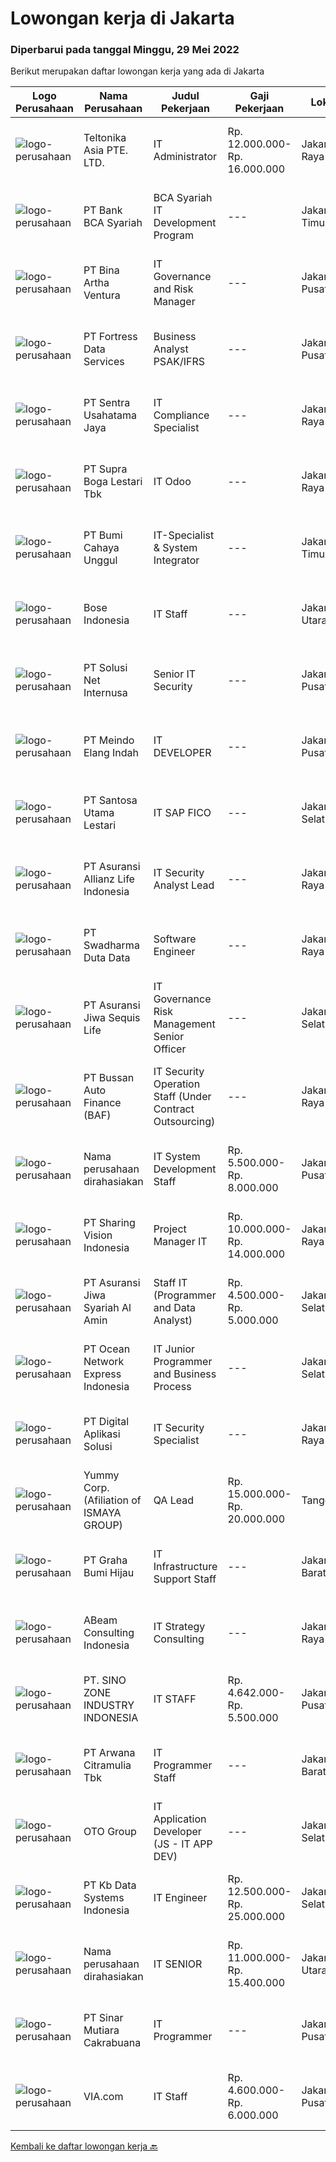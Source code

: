 
  # Lowongan kerja di Jakarta

  ### Diperbarui pada tanggal Minggu, 29 Mei 2022

  Berikut merupakan daftar lowongan kerja yang ada di Jakarta

  |Logo Perusahaan | Nama Perusahaan | Judul Pekerjaan | Gaji Pekerjaan | Lokasi | Deskripsi | Tanggal diunggah | Pranala |
  | -------------- | --------------- | --------------- | --------- | --------- | -------------- | ------- | ----------- |
  |![logo-perusahaan](https://image-service-cdn.seek.com.au/c5bbbebef2d90f4b2e510f660187a1f1202999c4/ee4dce1061f3f616224767ad58cb2fc751b8d2dc)|Teltonika Asia PTE. LTD.|IT Administrator|Rp. 12.000.000-Rp. 16.000.000|Jakarta Raya|Teltonika company group unites more than 2000 employees all over the world. We strive to become a global leader in developing and manufacturing unique...|Jumat, 27 Mei 2022|https://www.jobstreet.co.id/id/job/it-administrator-9588252/origin/sg?token=0~546f37e8-52ec-4c0b-867c-e415db3cbffa&sectionRank=1&jobId=jobstreet-sg-job-9588252|
|![logo-perusahaan](https://image-service-cdn.seek.com.au/0db67dcf4130d300ba9099f07ef2e52aff7bbc05/ee4dce1061f3f616224767ad58cb2fc751b8d2dc)|PT Bank BCA Syariah|BCA Syariah IT Development Program|---|Jakarta Timur|Deskripsi Pekerjaan:Untuk mempersiapkan tenaga profesional di bidang IT, BCA Syariah secara spesifik merancang sebuah program bagi lulusan Ilmu...|Jumat, 27 Mei 2022|https://www.jobstreet.co.id/id/job/bca-syariah-it-development-program-3898692?token=0~546f37e8-52ec-4c0b-867c-e415db3cbffa&sectionRank=2&jobId=jobstreet-id-job-3898692|
|![logo-perusahaan](https://image-service-cdn.seek.com.au/f0261d19c15b4a7ad0edc9de580c4eba704e92a0/ee4dce1061f3f616224767ad58cb2fc751b8d2dc)|PT Bina Artha Ventura|IT Governance and Risk Manager|---|Jakarta Pusat|Key Responsibilities :·        Overseeing the successful attainment of any accreditation required by the institution due to changes in its business...|Jumat, 27 Mei 2022|https://www.jobstreet.co.id/id/job/it-governance-and-risk-manager-3886302?token=0~546f37e8-52ec-4c0b-867c-e415db3cbffa&sectionRank=3&jobId=jobstreet-id-job-3886302|
|![logo-perusahaan](https://image-service-cdn.seek.com.au/00c62ed60092471e814a3121b044836d75a09ccc/ee4dce1061f3f616224767ad58cb2fc751b8d2dc)|PT Fortress Data Services|Business Analyst PSAK/IFRS|---|Jakarta Pusat|Job Descriptions:  Writing instruction manuals for systems Consulting with managers to determine what role the systems play in the business Testing...|Sabtu, 28 Mei 2022|https://www.jobstreet.co.id/id/job/business-analyst-psak-ifrs-3889361?token=0~546f37e8-52ec-4c0b-867c-e415db3cbffa&sectionRank=4&jobId=jobstreet-id-job-3889361|
|![logo-perusahaan](https://image-service-cdn.seek.com.au/522ff851cdea0619df2ef699ee2313623a7fffb9/ee4dce1061f3f616224767ad58cb2fc751b8d2dc)|PT Sentra Usahatama Jaya|IT Compliance Specialist|---|Jakarta Raya|Persyaratan: Pengalaman minimal 2 tahun sebagai IT Compliance/ IT Governance/ IT Audit/ IT Quality Assurance Pendidikan minimal S1 pada jurusan Teknik...|Sabtu, 28 Mei 2022|https://www.jobstreet.co.id/id/job/it-compliance-specialist-3881289?token=0~546f37e8-52ec-4c0b-867c-e415db3cbffa&sectionRank=5&jobId=jobstreet-id-job-3881289|
|![logo-perusahaan](https://image-service-cdn.seek.com.au/7e29b82711adde14c3e1e459e4f15d5eba48af2e/ee4dce1061f3f616224767ad58cb2fc751b8d2dc)|PT Supra Boga Lestari Tbk|IT Odoo|---|Jakarta Raya|Compulsory Requirements Minimum Bachelor's Degree in IT Minimum GPA 3 Maximum 30 years old Minimum working experience 2 years Responsibilities:...|Sabtu, 28 Mei 2022|https://www.jobstreet.co.id/id/job/it-odoo-3889209?token=0~546f37e8-52ec-4c0b-867c-e415db3cbffa&sectionRank=6&jobId=jobstreet-id-job-3889209|
|![logo-perusahaan](https://i.ibb.co/sqvTCh9/112815900-stock-vector-no-image-available-icon-flat-vector.webp)|PT Bumi Cahaya Unggul|IT-Specialist & System Integrator|---|Jakarta Timur|-Adequate educational back-ground (D3/S1)-Intelligent, accurate, full-initiative, hard-worker independently or in a team-Good command in English,...|Sabtu, 28 Mei 2022|https://www.jobstreet.co.id/id/job/it-specialist-system-integrator-3889068?token=0~546f37e8-52ec-4c0b-867c-e415db3cbffa&sectionRank=7&jobId=jobstreet-id-job-3889068|
|![logo-perusahaan](https://image-service-cdn.seek.com.au/d4ec1d85820b89286cb7b98a5334be1607d5c960/ee4dce1061f3f616224767ad58cb2fc751b8d2dc)|Bose Indonesia|IT Staff|---|Jakarta Utara|Requirements:  Diploma/Bachelor degree in Information Technology, Computer Science or related field. Have min 1 year experience as IT Support in...|Jumat, 27 Mei 2022|https://www.jobstreet.co.id/id/job/it-staff-3898327?token=0~546f37e8-52ec-4c0b-867c-e415db3cbffa&sectionRank=8&jobId=jobstreet-id-job-3898327|
|![logo-perusahaan](https://image-service-cdn.seek.com.au/3335c805bbca57902fe6570a8c2de11b90048db8/ee4dce1061f3f616224767ad58cb2fc751b8d2dc)|PT Solusi Net Internusa|Senior IT Security|---|Jakarta Pusat|Tanggung Jawab:1. Membantu melakukan pengecekan untuk vulnerability menggunakan Nessus dan sejenisnya beserta reportnya2. Bekerjasama dalam melakukan...|Sabtu, 28 Mei 2022|https://www.jobstreet.co.id/id/job/senior-it-security-3888149?token=0~546f37e8-52ec-4c0b-867c-e415db3cbffa&sectionRank=9&jobId=jobstreet-id-job-3888149|
|![logo-perusahaan](https://image-service-cdn.seek.com.au/f5c09fbfaeb04e1f079fa5a901242f8b962ba83a/ee4dce1061f3f616224767ad58cb2fc751b8d2dc)|PT Meindo Elang Indah|IT DEVELOPER|---|Jakarta Pusat|Requirements: Bachelor Degree of Computer Science / Information Engineering Min. 2 year experiences in same position (preferable from software...|Sabtu, 28 Mei 2022|https://www.jobstreet.co.id/id/job/it-developer-3888789?token=0~546f37e8-52ec-4c0b-867c-e415db3cbffa&sectionRank=10&jobId=jobstreet-id-job-3888789|
|![logo-perusahaan](https://image-service-cdn.seek.com.au/eca9e9832397efc7382eae56ef8ab5fcf69e51c4/ee4dce1061f3f616224767ad58cb2fc751b8d2dc)|PT Santosa Utama Lestari|IT SAP FICO|---|Jakarta Selatan|Kualifikasi: Minimal Pendidikan S-1 Teknik Informatika / Sistem Informasi Minimal memiliki 2-3 tahun pengalaman kerja di bidang yang sama Memiliki...|Sabtu, 28 Mei 2022|https://www.jobstreet.co.id/id/job/it-sap-fico-3888363?token=0~546f37e8-52ec-4c0b-867c-e415db3cbffa&sectionRank=11&jobId=jobstreet-id-job-3888363|
|![logo-perusahaan](https://image-service-cdn.seek.com.au/f8625fec00c8e8aa8de8ad7cc1fba6f15557486c/ee4dce1061f3f616224767ad58cb2fc751b8d2dc)|PT Asuransi Allianz Life Indonesia|IT Security Analyst Lead|---|Jakarta Raya|Job Description: Conducts assessments of security threats and vulnerabilities; determines deviations from acceptable configurations; assesses the...|Sabtu, 28 Mei 2022|https://www.jobstreet.co.id/id/job/it-security-analyst-lead-3888182?token=0~546f37e8-52ec-4c0b-867c-e415db3cbffa&sectionRank=12&jobId=jobstreet-id-job-3888182|
|![logo-perusahaan](https://image-service-cdn.seek.com.au/e55e3708620a7ff5e7da329d1725ee01ed113417/ee4dce1061f3f616224767ad58cb2fc751b8d2dc)|PT Swadharma Duta Data|Software Engineer|---|Jakarta Raya|Software Development (.net) Memahami konsep pengembangan aplikasi Memahami konsep Microservices Architecture Familiar dengan Konsep Dasar dari Linux...|Sabtu, 28 Mei 2022|https://www.jobstreet.co.id/id/job/software-engineer-3889138?token=0~546f37e8-52ec-4c0b-867c-e415db3cbffa&sectionRank=13&jobId=jobstreet-id-job-3889138|
|![logo-perusahaan](https://image-service-cdn.seek.com.au/fd94fc9f3c8b2406da5394e7772bd93ff4b6506f/ee4dce1061f3f616224767ad58cb2fc751b8d2dc)|PT Asuransi Jiwa Sequis Life|IT Governance Risk Management Senior Officer|---|Jakarta Selatan|Job Summary : Maintain and monitor all the administration or documentation process of IT Governance and Risk Management such as IT Security,...|Sabtu, 28 Mei 2022|https://www.jobstreet.co.id/id/job/it-governance-risk-management-senior-officer-3882148?token=0~546f37e8-52ec-4c0b-867c-e415db3cbffa&sectionRank=14&jobId=jobstreet-id-job-3882148|
|![logo-perusahaan](https://image-service-cdn.seek.com.au/54993bb1f2d4d0100bd1395ebfa53bc71346c6a2/ee4dce1061f3f616224767ad58cb2fc751b8d2dc)|PT Bussan Auto Finance (BAF)|IT Security Operation Staff (Under Contract Outsourcing)|---|Jakarta Raya|Kualifikasi : Pendidikan minimal S1 IT Menguasai program komputer (Microsoft Office, SQL Database Memiliki pengalaman minimal 1 tahun atau fresh...|Sabtu, 28 Mei 2022|https://www.jobstreet.co.id/id/job/it-security-operation-staff-under-contract-outsourcing-3887714?token=0~546f37e8-52ec-4c0b-867c-e415db3cbffa&sectionRank=15&jobId=jobstreet-id-job-3887714|
|![logo-perusahaan](https://i.ibb.co/sqvTCh9/112815900-stock-vector-no-image-available-icon-flat-vector.webp)|Nama perusahaan dirahasiakan|IT System Development Staff|Rp. 5.500.000-Rp. 8.000.000|Jakarta Pusat|IT SYSTEM DEVELOPMENT STAFF Equirements:· S1 Sistem Informasi, S. Teknik Informatika, S. Komputer· Pengalaman 2 tahun sebagai IT System Development...|Jumat, 27 Mei 2022|https://www.jobstreet.co.id/id/job/it-system-development-staff-3881073?token=0~546f37e8-52ec-4c0b-867c-e415db3cbffa&sectionRank=16&jobId=jobstreet-id-job-3881073|
|![logo-perusahaan](https://image-service-cdn.seek.com.au/0319bf4938472b9510ebb9aece51cbb5b3f5dcae/ee4dce1061f3f616224767ad58cb2fc751b8d2dc)|PT Sharing Vision Indonesia|Project Manager IT|Rp. 10.000.000-Rp. 14.000.000|Jakarta Raya|PT Sharing Vision Indonesia masih membutuhkan beberapa talent minimal S1/D4/S2 dari Teknik Informatika/Sistem Teknologi Informasi/Teknik...|Sabtu, 28 Mei 2022|https://www.jobstreet.co.id/id/job/project-manager-it-3888416?token=0~546f37e8-52ec-4c0b-867c-e415db3cbffa&sectionRank=17&jobId=jobstreet-id-job-3888416|
|![logo-perusahaan](https://image-service-cdn.seek.com.au/a0bcbd6d903a30a8bb756239475ab73e5f7c353f/ee4dce1061f3f616224767ad58cb2fc751b8d2dc)|PT Asuransi Jiwa Syariah Al Amin|Staff IT (Programmer and Data Analyst)|Rp. 4.500.000-Rp. 5.000.000|Jakarta Selatan|KUALIFIKASI: Berusia maksimal 30 tahun Pendidikan minimal S1 jurusan IT Berpengalaman minimal 1 - 2 tahun dan familiar dengan Web Programming: PHP,...|Jumat, 27 Mei 2022|https://www.jobstreet.co.id/id/job/staff-it-programmer-and-data-analyst-3880294?token=0~546f37e8-52ec-4c0b-867c-e415db3cbffa&sectionRank=18&jobId=jobstreet-id-job-3880294|
|![logo-perusahaan](https://image-service-cdn.seek.com.au/c61d849d26be78dea9b66444394df98c84a3f4ad/ee4dce1061f3f616224767ad58cb2fc751b8d2dc)|PT Ocean Network Express Indonesia|IT Junior Programmer and Business Process|---|Jakarta Selatan|About the Job : ONE Indonesia is looking for a highly passionate Business Process Team member to join our company’s Digital Transformation. In this...|Sabtu, 28 Mei 2022|https://www.jobstreet.co.id/id/job/it-junior-programmer-and-business-process-3881671?token=0~546f37e8-52ec-4c0b-867c-e415db3cbffa&sectionRank=19&jobId=jobstreet-id-job-3881671|
|![logo-perusahaan](https://image-service-cdn.seek.com.au/803ca9e304087209684240b35ebd588ba2398a65/ee4dce1061f3f616224767ad58cb2fc751b8d2dc)|PT Digital Aplikasi Solusi|IT Security Specialist|---|Jakarta Raya|Key Responsibilities: Conduct IT technical assessment to enable proper IT Security framework in all IT aspect (physical security, data security...|Sabtu, 28 Mei 2022|https://www.jobstreet.co.id/id/job/it-security-specialist-3882295?token=0~546f37e8-52ec-4c0b-867c-e415db3cbffa&sectionRank=20&jobId=jobstreet-id-job-3882295|
|![logo-perusahaan](https://image-service-cdn.seek.com.au/0177b24d40d44a046e92307a8051197c611c84fe/ee4dce1061f3f616224767ad58cb2fc751b8d2dc)|Yummy Corp. (Afiliation of ISMAYA GROUP)|QA Lead|Rp. 15.000.000-Rp. 20.000.000|Tangerang|Tugas dan tanggung jawab :1. Memimpin tim QA dalam menjalankan software/apps testing (manual + automation) dan memastikan kualitas product yang akan...|Jumat, 27 Mei 2022|https://www.jobstreet.co.id/id/job/qa-lead-3898781?token=0~546f37e8-52ec-4c0b-867c-e415db3cbffa&sectionRank=21&jobId=jobstreet-id-job-3898781|
|![logo-perusahaan](https://image-service-cdn.seek.com.au/6e823c8dcb59f562151e6a64c423426505af13c7/ee4dce1061f3f616224767ad58cb2fc751b8d2dc)|PT Graha Bumi Hijau|IT Infrastructure Support Staff|---|Jakarta Barat|REQUIREMENT: Candidate must possess at least Diploma, Bachelor's Degree in Engineering (Computer/Telecommunication), Computer Science/Information...|Jumat, 27 Mei 2022|https://www.jobstreet.co.id/id/job/it-infrastructure-support-staff-3898552?token=0~546f37e8-52ec-4c0b-867c-e415db3cbffa&sectionRank=22&jobId=jobstreet-id-job-3898552|
|![logo-perusahaan](https://image-service-cdn.seek.com.au/fa2411ba0861c9a3ffdef042743d7a7f8837477a/ee4dce1061f3f616224767ad58cb2fc751b8d2dc)|ABeam Consulting Indonesia|IT Strategy Consulting|---|Jakarta Raya|Project OutlineDeveloping business focused IT strategic plan and Governance program. Expected Task IT Strategy Planning, Roadmap: Support to develop...|Sabtu, 28 Mei 2022|https://www.jobstreet.co.id/id/job/it-strategy-consulting-3889375?token=0~546f37e8-52ec-4c0b-867c-e415db3cbffa&sectionRank=23&jobId=jobstreet-id-job-3889375|
|![logo-perusahaan](https://i.ibb.co/sqvTCh9/112815900-stock-vector-no-image-available-icon-flat-vector.webp)|PT. SINO ZONE INDUSTRY INDONESIA|IT STAFF|Rp. 4.642.000-Rp. 5.500.000|Jakarta Pusat|IT Staff Tanggung jawab Pekerjaan :1.     Memperbaiki system/jaringan komputer perusahaan jika ada masalah.2.     Mengerti mengenai jaringan...|Jumat, 27 Mei 2022|https://www.jobstreet.co.id/id/job/it-staff-3898431?token=0~546f37e8-52ec-4c0b-867c-e415db3cbffa&sectionRank=24&jobId=jobstreet-id-job-3898431|
|![logo-perusahaan](https://image-service-cdn.seek.com.au/db61067dee3f1e33fd6ad8001cc84ee0dcac09ea/ee4dce1061f3f616224767ad58cb2fc751b8d2dc)|PT Arwana Citramulia Tbk|IT Programmer Staff|---|Jakarta Barat|Menguasai dan mengerjakan modifikasi report, fitur Odoo Mengerti Business Process modul Inventory, Sales, Purchase, Finance dan Accounting.  Kerjasama...|Jumat, 27 Mei 2022|https://www.jobstreet.co.id/id/job/it-programmer-staff-3886754?token=0~546f37e8-52ec-4c0b-867c-e415db3cbffa&sectionRank=25&jobId=jobstreet-id-job-3886754|
|![logo-perusahaan](https://image-service-cdn.seek.com.au/77d81cdb1c2b0e49b3e327366ca0068db04c4af1/ee4dce1061f3f616224767ad58cb2fc751b8d2dc)|OTO Group|IT Application Developer  (JS - IT APP DEV)|---|Jakarta Selatan|Lingkup Kerja: Merancang, mengembangkan, melakukan test dan mendokumentasikan framework dan sistem aplikasi serta mencari &amp; mempelajari tools...|Sabtu, 28 Mei 2022|https://www.jobstreet.co.id/id/job/it-application-developer-js-it-app-dev-3888932?token=0~546f37e8-52ec-4c0b-867c-e415db3cbffa&sectionRank=26&jobId=jobstreet-id-job-3888932|
|![logo-perusahaan](https://image-service-cdn.seek.com.au/18000a6939d576a6f3c989d6225a933284467f5e/ee4dce1061f3f616224767ad58cb2fc751b8d2dc)|PT Kb Data Systems Indonesia|IT Engineer|Rp. 12.500.000-Rp. 25.000.000|Jakarta Selatan|Job Description Package Customizing CoreBanking, Payment Gateway, Integrate Digital Sector, Banking Terminal Work Specialization Customizing General...|Jumat, 27 Mei 2022|https://www.jobstreet.co.id/id/job/it-engineer-3885841?token=0~546f37e8-52ec-4c0b-867c-e415db3cbffa&sectionRank=27&jobId=jobstreet-id-job-3885841|
|![logo-perusahaan](https://i.ibb.co/sqvTCh9/112815900-stock-vector-no-image-available-icon-flat-vector.webp)|Nama perusahaan dirahasiakan|IT SENIOR|Rp. 11.000.000-Rp. 15.400.000|Jakarta Utara|We Are Hiring SENIOR PROGRAMMEROne of our company (digital agency) are urgently looking for Positive, Energetic, and fully passionate Individuals with...|Jumat, 27 Mei 2022|https://www.jobstreet.co.id/id/job/it-senior-3886554?token=0~546f37e8-52ec-4c0b-867c-e415db3cbffa&sectionRank=28&jobId=jobstreet-id-job-3886554|
|![logo-perusahaan](https://image-service-cdn.seek.com.au/1b54d4763651a4d12d1dfef41f85d4ea8793bb78/ee4dce1061f3f616224767ad58cb2fc751b8d2dc)|PT Sinar Mutiara Cakrabuana|IT Programmer|---|Jakarta Pusat|Kualifikasi: Usia maksimal 33 tahun Minimal lulusan S1 jurusan Sistem Informatika, Teknik Komputer, Teknik Informatika Memiliki pengalaman kerja...|Jumat, 27 Mei 2022|https://www.jobstreet.co.id/id/job/it-programmer-3887590?token=0~546f37e8-52ec-4c0b-867c-e415db3cbffa&sectionRank=29&jobId=jobstreet-id-job-3887590|
|![logo-perusahaan](https://image-service-cdn.seek.com.au/0f68aec9edc6bbb9aee29a569612b82c0be06096/ee4dce1061f3f616224767ad58cb2fc751b8d2dc)|VIA.com|IT Staff|Rp. 4.600.000-Rp. 6.000.000|Jakarta Pusat|Job Role: Monitoring all servers condition:Ameyo, Domain Controller, Elastix, Intram Monitoring Internet Performance:Biznet MRTG upload &amp;...|Jumat, 27 Mei 2022|https://www.jobstreet.co.id/id/job/it-staff-3897770?token=0~546f37e8-52ec-4c0b-867c-e415db3cbffa&sectionRank=30&jobId=jobstreet-id-job-3897770|


  [Kembali ke daftar lowongan kerja 🔙](../README.md#daftar-lowongan-kerja)
  
